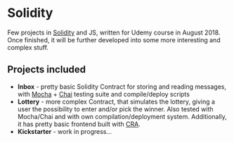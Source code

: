 # Solidity

Few projects in [Solidity](http://solidity.readthedocs.io/en/v0.4.24/) and JS, written for Udemy course in August 2018. Once finished, it will be further developed into some more interesting and complex stuff.

## Projects included

- **Inbox** - pretty basic Solidity Contract for storing and reading messages, with [Mocha](https://mochajs.org/) + [Chai](http://www.chaijs.com/) testing suite and compile/deploy scripts
- **Lottery** - more complex Contract, that simulates the lottery, giving a user the possibility to enter and/or pick the winner. Also tested with Mocha/Chai and with own compilation/deployment system. Additionally, it has pretty basic frontend built with [CRA](https://github.com/facebook/create-react-app).
- **Kickstarter** - work in progress...
